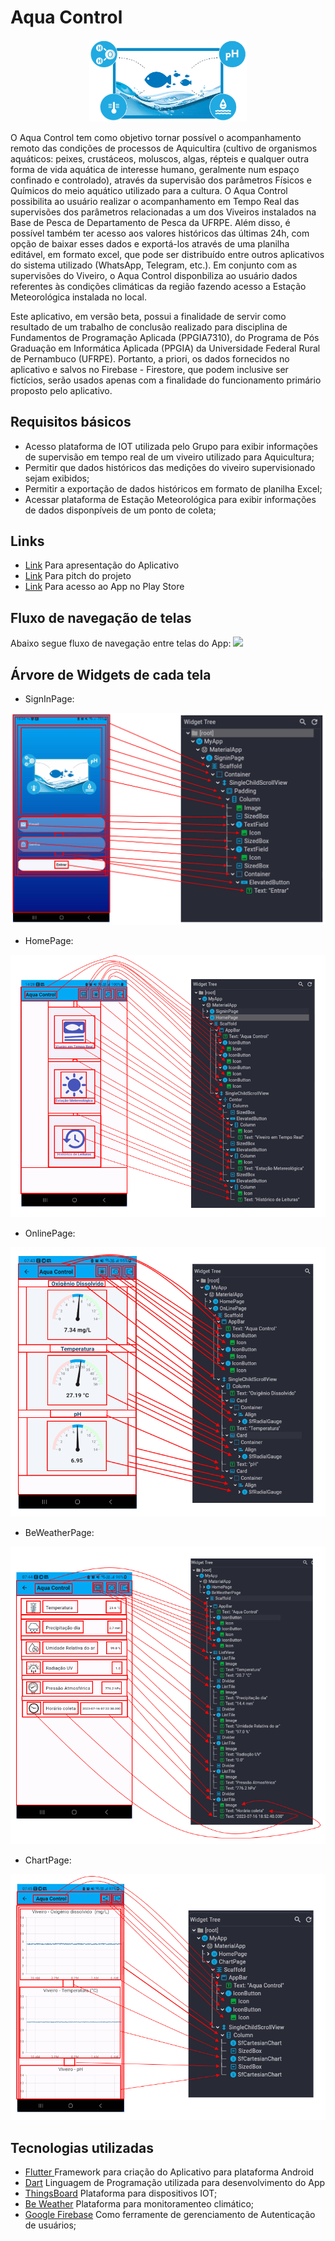 # Aqua Control
<p align="center">
<img src='https://github.com/phabioandre/water_control/blob/main/assets/images/aquicultura.png' width=50% height=50%>
</p>
O Aqua Control tem como objetivo tornar possível o acompanhamento remoto das condições de processos de Aquicultira (cultivo de organismos aquáticos: peixes, crustáceos, moluscos, algas, répteis e qualquer outra forma de vida aquática de interesse humano, geralmente num espaço confinado e controlado), através da supervisão dos parâmetros Físicos e Químicos do meio aquático utilizado para a cultura. O Aqua Control possibilita ao usuário realizar o acompanhamento em Tempo Real das supervisões dos parâmetros relacionadas a um dos Viveiros instalados na Base de Pesca de Departamento de Pesca da UFRPE. Além disso, é possível também ter acesso aos valores históricos das últimas 24h, com opção de baixar esses dados e exportá-los através de uma planilha editável, em formato excel, que pode ser distribuído entre outros aplicativos do sistema utilizado (WhatsApp, Telegram, etc.). Em conjunto com as supervisões do Viveiro, o Aqua Control disponbiliza ao usuário dados referentes às condições climáticas da região fazendo acesso a Estação Meteorológica instalada no local.

Este aplicativo, em versão beta, possui a finalidade de servir como resultado de um trabalho de conclusão realizado para disciplina de Fundamentos de Programação Aplicada (PPGIA7310), do Programa de Pós Graduação em Informática Aplicada (PPGIA) da Universidade Federal Rural de Pernambuco (UFRPE). Portanto, a priori, os dados fornecidos no aplicativo e salvos no Firebase - Firestore, que podem inclusive ser fictícios, serão usados apenas com a finalidade do funcionamento primário proposto pelo aplicativo.

## Requisitos básicos
- Acesso plataforma de IOT utilizada pelo Grupo para exibir informações de supervisão em tempo real de um viveiro utilizado para Aquicultura;
- Permitir que dados históricos das medições do viveiro supervisionado sejam exibidos;
- Permitir a exportação de dados históricos em formato de planilha Excel;
- Acessar plataforma de Estação Meteorológica para exibir informações de dados disponpíveis de um ponto de coleta;

## Links
- [Link](https://youtu.be/KxdTlqMCwuk) Para apresentação do Aplicativo
- [Link](www.youtube.com) Para pitch do projeto
- [Link](www.youtube.com) Para acesso ao App no Play Store


## Fluxo de navegação de telas
Abaixo segue fluxo de navegação entre telas do App:
<img src='https://github.com/phabioandre/water_control/blob/main/assets/images/Navega%C3%A7%C3%A3o%20entre%20telas.png'>

## Árvore de Widgets de cada tela

- SignInPage:
<img src='https://github.com/phabioandre/water_control/blob/main/assets/images/SignInPage_widgets.png'>

- HomePage:
<img src='https://github.com/phabioandre/water_control/blob/main/assets/images/HomePage_widgets.png'>

- OnlinePage:
<img src='https://github.com/phabioandre/water_control/blob/main/assets/images/OnLinePage_widgets.png'>

- BeWeatherPage:
<img src='https://github.com/phabioandre/water_control/blob/main/assets/images/BeWeatherPage_widgets.png'>

- ChartPage:
<img src='https://github.com/phabioandre/water_control/blob/main/assets/images/ChartPage_widgets.png'>

## Tecnologias utilizadas
- [Flutter ](https://flutter.dev/) Framework para criação do Aplicativo para plataforma Android
- [Dart](https://dart.dev/) Linguagem de Programação utilizada para desenvolvimento do App
- [ThingsBoard](https://thingsboard.io/) Plataforma para dispositivos IOT;
- [Be Weather](https://beweather.b2ktech.com.br/) Plataforma para monitoramenteo climático;
- [Google Firebase](https://firebase.google.com/docs/auth) Como ferramente de gerenciamento de Autenticação de usuários;

  
